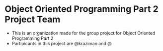 # Object Oriented Programming Part 2 Project Team
- This is an organization made for the group project for Object Oriented Programming Part 2
- Partipicants in this project are @kraziman and @
